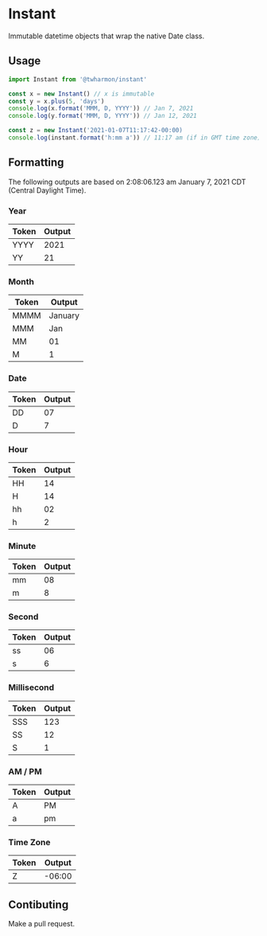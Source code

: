 # Instant
Immutable datetime objects that wrap the native Date class.

## Usage
```ts
import Instant from '@twharmon/instant'

const x = new Instant() // x is immutable
const y = x.plus(5, 'days')
console.log(x.format('MMM, D, YYYY')) // Jan 7, 2021
console.log(y.format('MMM, D, YYYY')) // Jan 12, 2021

const z = new Instant('2021-01-07T11:17:42-00:00)
console.log(instant.format('h:mm a')) // 11:17 am (if in GMT time zone)
```

## Formatting
The following outputs are based on 2:08:06.123 am January 7, 2021 CDT (Central Daylight Time).

### Year
| Token | Output  |
| ----- | ------- |
| YYYY  | 2021    |
| YY    | 21      |


### Month
| Token | Output  |
| ----- | ------- |
| MMMM  | January |
| MMM   | Jan     |
| MM    | 01      |
| M     | 1       |


### Date
| Token | Output  |
| ----- | ------- |
| DD    | 07      |
| D     | 7       |


### Hour
| Token | Output  |
| ----- | ------- |
| HH    | 14      |
| H     | 14      |
| hh    | 02      |
| h     | 2       |


### Minute
| Token | Output  |
| ----- | ------- |
| mm    | 08      |
| m     | 8       |


### Second
| Token | Output  |
| ----- | ------- |
| ss    | 06      |
| s     | 6       |


### Millisecond
| Token | Output  |
| ----- | ------- |
| SSS   | 123     |
| SS    | 12      |
| S     | 1       |


### AM / PM
| Token | Output  |
| ----- | ------- |
| A     | PM      |
| a     | pm      |


### Time Zone
| Token | Output  |
| ----- | ------- |
| Z     | -06:00  |

## Contibuting
Make a pull request.